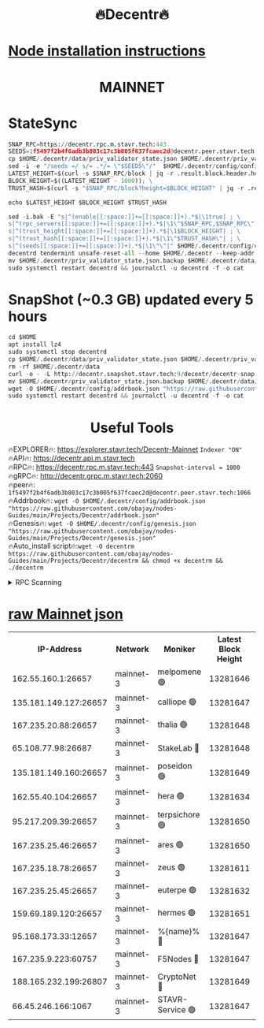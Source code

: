 <h1 align="center"> 🔥Decentr🔥</h1>

[Node installation instructions](https://github.com/obajay/nodes-Guides/tree/main/Projects/Decentr)
=
<h1 align="center"> MAINNET</h1>

# StateSync
```python
SNAP_RPC=https://decentr.rpc.m.stavr.tech:443
SEEDS=1f5497f2b4f6adb3b803c17c3b005f637fcaec2d@decentr.peer.stavr.tech:1066
cp $HOME/.decentr/data/priv_validator_state.json $HOME/.decentr/priv_validator_state.json.backup
sed -i -e "/seeds =/ s/= .*/= \"$SEEDS\"/"  $HOME/.decentr/config/config.toml
LATEST_HEIGHT=$(curl -s $SNAP_RPC/block | jq -r .result.block.header.height); \
BLOCK_HEIGHT=$((LATEST_HEIGHT - 1000)); \
TRUST_HASH=$(curl -s "$SNAP_RPC/block?height=$BLOCK_HEIGHT" | jq -r .result.block_id.hash)

echo $LATEST_HEIGHT $BLOCK_HEIGHT $TRUST_HASH

sed -i.bak -E "s|^(enable[[:space:]]+=[[:space:]]+).*$|\1true| ; \
s|^(rpc_servers[[:space:]]+=[[:space:]]+).*$|\1\"$SNAP_RPC,$SNAP_RPC\"| ; \
s|^(trust_height[[:space:]]+=[[:space:]]+).*$|\1$BLOCK_HEIGHT| ; \
s|^(trust_hash[[:space:]]+=[[:space:]]+).*$|\1\"$TRUST_HASH\"| ; \
s|^(seeds[[:space:]]+=[[:space:]]+).*$|\1\"\"|" $HOME/.decentr/config/config.toml
decentrd tendermint unsafe-reset-all --home $HOME/.decentr --keep-addr-book
mv $HOME/.decentr/priv_validator_state.json.backup $HOME/.decentr/data/priv_validator_state.json
sudo systemctl restart decentrd && journalctl -u decentrd -f -o cat
```
# SnapShot (~0.3 GB) updated every 5 hours
```python
cd $HOME
apt install lz4
sudo systemctl stop decentrd
cp $HOME/.decentr/data/priv_validator_state.json $HOME/.decentr/priv_validator_state.json.backup
rm -rf $HOME/.decentr/data
curl -o - -L http://decentr.snapshot.stavr.tech:9/decentr/decentr-snap.tar.lz4 | lz4 -c -d - | tar -x -C $HOME/.decentr --strip-components 2
mv $HOME/.decentr/priv_validator_state.json.backup $HOME/.decentr/data/priv_validator_state.json
wget -O $HOME/.decentr/config/addrbook.json "https://raw.githubusercontent.com/obajay/nodes-Guides/main/Projects/Decentr/addrbook.json"
sudo systemctl restart decentrd && journalctl -u decentrd -f -o cat
```

 <h1 align="center"> Useful Tools</h1>

🔥EXPLORER🔥:     https://explorer.stavr.tech/Decentr-Mainnet        `Indexer "ON"` \
🔥API🔥:          https://decentr.api.m.stavr.tech \
🔥RPC🔥:          https://decentr.rpc.m.stavr.tech:443              `Snapshot-interval = 1000` \
🔥gRPC🔥:         http://decentr.grpc.m.stavr.tech:2060 \
🔥peer🔥:         `1f5497f2b4f6adb3b803c17c3b005f637fcaec2d@decentr.peer.stavr.tech:1066` \
🔥Addrbook🔥:  `wget -O $HOME/.decentr/config/addrbook.json "https://raw.githubusercontent.com/obajay/nodes-Guides/main/Projects/Decentr/addrbook.json"` \
🔥Genesis🔥:  `wget -O $HOME/.decentr/config/genesis.json "https://raw.githubusercontent.com/obajay/nodes-Guides/main/Projects/Decentr/genesis.json"` \
🔥Auto_install script🔥:`wget -O decentrm https://raw.githubusercontent.com/obajay/nodes-Guides/main/Projects/Decentr/decentrm && chmod +x decentrm && ./decentrm`

<details>
<summary>RPC Scanning</summary>

<h2 align="center"> We scan nodes in real time every 4 hours. And we provide the final result of RPC endpoints.
We cannot influence the operation of these nodes in any way. </h2>


```python
If Voting Power is higher than 0 --> then the Node is a validator of the network and may be subject to attack and be a potential threat to the chain.
```
```python
We marked such validators with a red symbol
```

</details>

[raw Mainnet json](https://rpc-check.decentrm.stavr.tech/decentrm/rpc-decentrm-result.json)
=



<table><tr><th>IP-Address</th><th>Network</th><th>Moniker</th><th>Latest Block Height</th><th>Earliest Block Height</th><th>Catching Up</th><th>Tx Index</th><th>Voting Power</th><th>Scan Time</th></tr><tr><td>162.55.160.1:26657</td><td>mainnet-3</td><td>melpomene 🟢</td><td>13281646</td><td>1688950</td><td>False</td><td>on</td><td>0</td><td>2024-03-12T02:01:52.510125868UTC</td></tr><tr><td>135.181.149.127:26657</td><td>mainnet-3</td><td>calliope 🟢</td><td>13281647</td><td>1688950</td><td>False</td><td>on</td><td>0</td><td>2024-03-12T02:01:54.897013372UTC</td></tr><tr><td>167.235.20.88:26657</td><td>mainnet-3</td><td>thalia 🟢</td><td>13281648</td><td>1688950</td><td>False</td><td>on</td><td>0</td><td>2024-03-12T02:02:00.453907766UTC</td></tr><tr><td>65.108.77.98:26687</td><td>mainnet-3</td><td>StakeLab 🔴</td><td>13281648</td><td>1688950</td><td>False</td><td>on</td><td>5466085</td><td>2024-03-12T02:02:00.772731455UTC</td></tr><tr><td>135.181.149.160:26657</td><td>mainnet-3</td><td>poseidon 🟢</td><td>13281649</td><td>1688950</td><td>False</td><td>on</td><td>0</td><td>2024-03-12T02:02:05.137666541UTC</td></tr><tr><td>162.55.40.104:26657</td><td>mainnet-3</td><td>hera 🟢</td><td>13281634</td><td>1688950</td><td>False</td><td>on</td><td>0</td><td>2024-03-12T02:02:05.628937462UTC</td></tr><tr><td>95.217.209.39:26657</td><td>mainnet-3</td><td>terpsichore 🟢</td><td>13281650</td><td>1688950</td><td>False</td><td>on</td><td>0</td><td>2024-03-12T02:02:09.985297241UTC</td></tr><tr><td>167.235.25.46:26657</td><td>mainnet-3</td><td>ares 🟢</td><td>13281650</td><td>1688950</td><td>False</td><td>on</td><td>0</td><td>2024-03-12T02:02:14.257395076UTC</td></tr><tr><td>167.235.18.78:26657</td><td>mainnet-3</td><td>zeus 🟢</td><td>13281611</td><td>1688950</td><td>False</td><td>on</td><td>0</td><td>2024-03-12T02:02:16.517165925UTC</td></tr><tr><td>167.235.25.45:26657</td><td>mainnet-3</td><td>euterpe 🟢</td><td>13281632</td><td>1688950</td><td>False</td><td>on</td><td>0</td><td>2024-03-12T02:02:18.780065342UTC</td></tr><tr><td>159.69.189.120:26657</td><td>mainnet-3</td><td>hermes 🟢</td><td>13281651</td><td>1688950</td><td>False</td><td>on</td><td>0</td><td>2024-03-12T02:02:21.053764963UTC</td></tr><tr><td>95.168.173.33:12657</td><td>mainnet-3</td><td>%{name}% 🔴</td><td>13281647</td><td>8964001</td><td>False</td><td>on</td><td>4280007</td><td>2024-03-12T02:01:55.911415914UTC</td></tr><tr><td>167.235.9.223:60757</td><td>mainnet-3</td><td>F5Nodes 🔴</td><td>13281647</td><td>12380001</td><td>False</td><td>off</td><td>562</td><td>2024-03-12T02:01:56.133307606UTC</td></tr><tr><td>188.165.232.199:26807</td><td>mainnet-3</td><td>CryptoNet 🔴</td><td>13281649</td><td>13242001</td><td>False</td><td>off</td><td>916128</td><td>2024-03-12T02:02:05.392589361UTC</td></tr><tr><td>66.45.246.166:1067</td><td>mainnet-3</td><td>STAVR-Service 🟢</td><td>13281647</td><td>13280001</td><td>False</td><td>on</td><td>0</td><td>2024-03-12T02:01:55.447346847UTC</td></tr></table>
